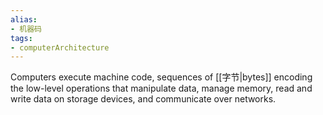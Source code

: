 ```yaml
---
alias:
- 机器码
tags:
- computerArchitecture 
---
```

Computers execute machine code, sequences of [[字节|bytes]] encoding the low-level operations that manipulate data, manage memory, read and write data on storage devices, and communicate over networks.
